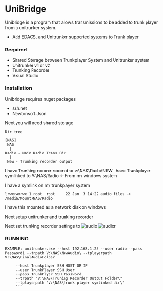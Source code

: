 # UniBridge


Unibridge is a program that allows transmissions to be added to trunk player from a unitrunker system.

  - Add EDACS, and Unitrunker supported systems to Trunk player
  

### Required

  - Shared Storage between Trunkplayer System and Unitrunker system
  - Unitrunker v1 or v2
  - Trunking Recorder
  - Visual Studio



### Installation

Unibridge requires nuget packages
- ssh.net 
- Newtonsoft.Json

Next you will need shared storage 
```
Dir tree

[NAS]
 NAS
  |
Radio - Main Radio Trans Dir
  |
 New - Trunking recorder output 
 ```
 I have Trunking recorer recored to v:\NAS\Radio\NEW
 I have Trunkplayer symlinked to V:\NAS/Radio <- From my windows system

I have a symlink on my trunkplayer system

``` lrwxrwxrwx 1 root  root     22 Jan  3 14:22 audio_files -> /media/Mount/NAS/Radio ```

I have this mounted as a network disk on windows

Next setup unitrunker and trunking recorder

Next set trunking recorder settings to
![audio](https://maxwelldps.com/trrec.PNG)
![audior](https://maxwelldps.com/trrecaudio.PNG)

### RUNNING
```
EXAMPLE: unitrunker.exe --host 192.168.1.23 --user radio --pass Password1 --trpath V:\NAS\NewAudio\ --tplayerpath V:\NAS\FinalAudioFolder

     --host Trunkplayer SSH HOST OR IP
     --user TrunkPlayer SSH User
     --pass TrunkPlyer SSH Password
     --trpath "V:\NAS\Truning Recorder Output Folder\"
     --tplayerpath "V:\NAS\trunk player symlinked dir\"
     ```
